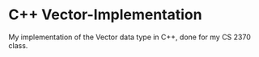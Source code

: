 # C++ Vector-Implementation
My implementation of the Vector data type in C++, done for my CS 2370 class.